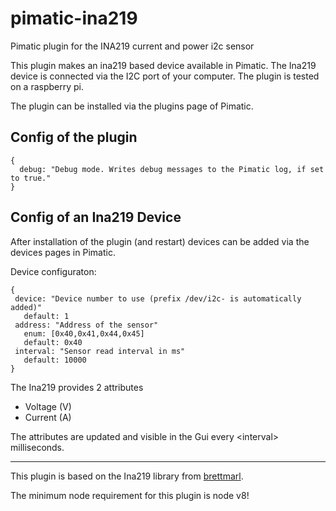 # pimatic-ina219
Pimatic plugin for the INA219 current and power i2c sensor

This plugin makes an ina219 based device available in Pimatic. The Ina219 device is connected via the I2C port of your computer.
The plugin is tested on a raspberry pi.

The plugin can be installed via the plugins page of Pimatic.

## Config of the plugin
```
{
  debug: "Debug mode. Writes debug messages to the Pimatic log, if set to true."
}
```

## Config of an Ina219 Device

After installation of the plugin (and restart) devices can be added via the devices pages in Pimatic.

Device configuraton:

```
{
 device: "Device number to use (prefix /dev/i2c- is automatically added)"
   default: 1
 address: "Address of the sensor"
   enum: [0x40,0x41,0x44,0x45]
   default: 0x40
 interval: "Sensor read interval in ms"
   default: 10000
}
```

The Ina219 provides 2 attributes
- Voltage (V)
- Current (A)

The attributes are updated and visible in the Gui every \<interval\> milliseconds. 


---
This plugin is based on the Ina219 library from [brettmarl](https://github.com/brettmarl/node-ina219#readme).

The minimum node requirement for this plugin is node v8!
